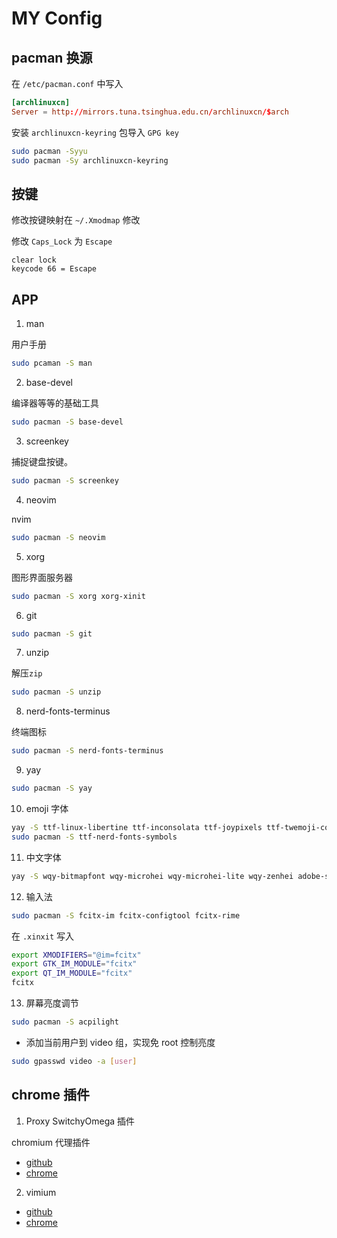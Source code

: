 # MY Config


## pacman 换源

在 `/etc/pacman.conf` 中写入

```conf
[archlinuxcn]
Server = http://mirrors.tuna.tsinghua.edu.cn/archlinuxcn/$arch
```

安装 `archlinuxcn-keyring` 包导入 `GPG key`

```bash
sudo pacman -Syyu
sudo pacman -Sy archlinuxcn-keyring
```

## 按键

修改按键映射在 `~/.Xmodmap` 修改

修改 `Caps_Lock` 为 `Escape`

```xmodmap
clear lock 
keycode 66 = Escape
```


## APP

1. man

用户手册

```bash
sudo pcaman -S man
```

2.  base-devel

编译器等等的基础工具

```bash
sudo pacman -S base-devel
```


3. screenkey

捕捉键盘按键。

```bash
sudo pacman -S screenkey
```


4. neovim

nvim

```bash
sudo pacman -S neovim
```

5. xorg

图形界面服务器

```bash
sudo pacman -S xorg xorg-xinit
```

6. git

```bash
sudo pacman -S git
```

7. unzip

解压`zip`

```bash
sudo pacman -S unzip
```

8. nerd-fonts-terminus

终端图标

```bash
sudo pacman -S nerd-fonts-terminus
```

9. yay

```bash
sudo pacman -S yay
```

10. emoji 字体

```bash
yay -S ttf-linux-libertine ttf-inconsolata ttf-joypixels ttf-twemoji-color noto-fonts-emoji ttf-liberation ttf-droid
sudo pacman -S ttf-nerd-fonts-symbols
```

11. 中文字体


```bash
yay -S wqy-bitmapfont wqy-microhei wqy-microhei-lite wqy-zenhei adobe-source-han-mono-cn-fonts adobe-source-han-sans-cn-fonts adobe-source-han-serif-cn-fonts
```

12. 输入法

```bash
sudo pacman -S fcitx-im fcitx-configtool fcitx-rime
```

在 `.xinxit` 写入

```bash
export XMODIFIERS="@im=fcitx"
export GTK_IM_MODULE="fcitx"
export QT_IM_MODULE="fcitx"
fcitx
```

13. 屏幕亮度调节

```bash
sudo pacman -S acpilight
```

- 添加当前用户到 video 组，实现免 root 控制亮度

```bash
sudo gpasswd video -a [user]
```



## chrome 插件


1. Proxy SwitchyOmega 插件

chromium 代理插件

- [github](https://github.com/FelisCatus/SwitchyOmega)
- [chrome](https://chrome.google.com/webstore/detail/proxy-switchyomega/padekgcemlokbadohgkifijomclgjgif/related)

2. vimium

- [github](https://github.com/philc/vimium)
- [chrome](https://chrome.google.com/webstore/detail/vimium/dbepggeogbaibhgnhhndojpepiihcmeb/related)


